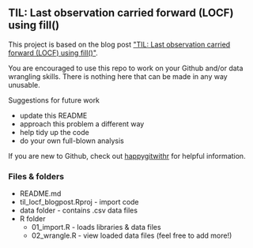 
## TIL: Last observation carried forward (LOCF) using fill()

This project is based on the blog post ["TIL: Last observation carried forward (LOCF) using fill()"](https://www.jessemaegan.com/post/til-locf/).

You are encouraged to use this repo to work on your Github and/or data wrangling skills. There is nothing here that can be made in any way unusable.

Suggestions for future work

  - update this README
  - approach this problem a different way
  - help tidy up the code
  - do your own full-blown analysis

If you are new to Github, check out [happygitwithr](http://happygitwithr.com/) for helpful information.

### Files & folders
  - README.md
  - til_locf_blogpost.Rproj - import code
  - data folder - contains .csv data files
  - R folder
    - 01_import.R - loads libraries & data files
    - 02_wrangle.R - view loaded data files (feel free to add more!)

